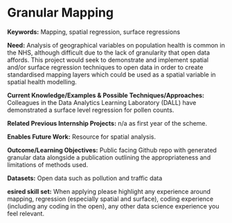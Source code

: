# Granular Mapping 

**Keywords:** Mapping, spatial regression, surface regressions

**Need:** Analysis of geographical variables on population health is common in the NHS, although difficult due to the lack of granularity that open data affords.  This project would seek to demonstrate and implement spatial and/or surface regression techniques to open data in order to create standardised mapping layers which could be used as a spatial variable in spatial health modelling.

**Current Knowledge/Examples & Possible Techniques/Approaches:**  Colleagues in the Data Analytics Learning Laboratory (DALL) have demonstrated a surface level regression for pollen counts.  

**Related Previous Internship Projects:** n/a as first year of the scheme.

**Enables Future Work:** Resource for spatial analysis.

**Outcome/Learning Objectives:** Public facing Github repo with generated granular data alongside a publication outlining the appropriateness and limitations of methods used.

**Datasets:** Open data such as pollution and traffic data

**esired skill set:** When applying please highlight any experience around mapping, regression (especially spatial and surface), coding experience (including any coding in the open), any other data science experience you feel relevant.  
